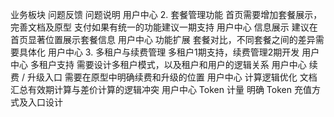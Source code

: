 业务板块	问题反馈	问题说明
用户中心	2. 套餐管理功能	首页需要增加套餐展示，完善文档及原型
支付如果有统一的功能建议一期支持
用户中心	信息展示	建议在首页显著位置展示套餐信息
用户中心	功能扩展	套餐对比，不同套餐之间的差异需要具体化
用户中心	3. 多租户与续费管理	多租户1期支持，续费管理2期开发
用户中心	多租户支持	需要设计多租户模式，以及租户和用户的逻辑关系
用户中心	续费 / 升级入口	需要在原型中明确续费和升级的位置
用户中心	计算逻辑优化	文档汇总有效期计算与差价计算的逻辑冲突
用户中心	Token 计量	明确 Token 充值方式及入口设计
